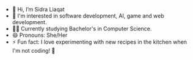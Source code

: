 - 👋 Hi, I’m Sidra Liaqat
- 👀 I'm interested in software development, AI, game and web development.
- 👩‍🎓 Currently studying Bachelor's in Computer Science.
- 😄 Pronouns: She/Her
- ⚡ Fun fact: I love experimenting with new recipes in the kitchen when I'm not coding! 🍳
